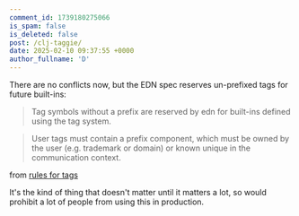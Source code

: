 ```yaml
---
comment_id: 1739180275066
is_spam: false
is_deleted: false
post: /clj-taggie/
date: 2025-02-10 09:37:55 +0000
author_fullname: 'D'
---
```


There are no conflicts now, but the EDN spec reserves un-prefixed tags for future built-ins:

>Tag symbols without a prefix are reserved by edn for built-ins defined using the tag system.

>User tags must contain a prefix component, which must be owned by the user (e.g. trademark or domain) or known unique in the communication context.

from [rules for tags](https://github.com/edn-format/edn?tab=readme-ov-file#rules-for-tags)

It's the kind of thing that doesn't matter until it matters a lot, so would prohibit a lot of people from using this in production.
